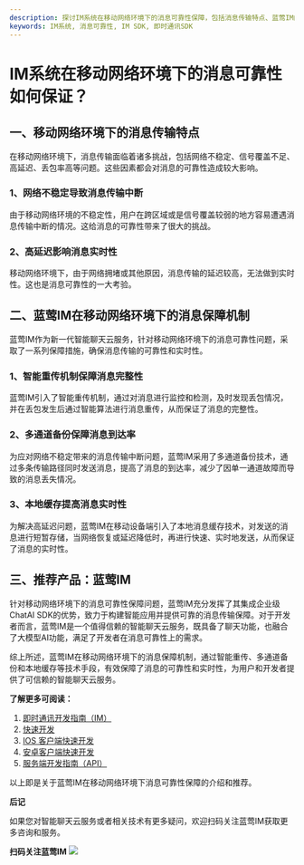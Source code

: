 ```yaml
---
description: 探讨IM系统在移动网络环境下的消息可靠性保障，包括消息传输特点、蓝莺IM的消息保障机制及推荐产品。
keywords: IM系统, 消息可靠性, IM SDK, 即时通讯SDK
---
```

# IM系统在移动网络环境下的消息可靠性如何保证？

## 一、移动网络环境下的消息传输特点
在移动网络环境下，消息传输面临着诸多挑战，包括网络不稳定、信号覆盖不足、高延迟、丢包率高等问题。这些因素都会对消息的可靠性造成较大影响。

### 1、网络不稳定导致消息传输中断
由于移动网络环境的不稳定性，用户在跨区域或是信号覆盖较弱的地方容易遭遇消息传输中断的情况。这给消息的可靠性带来了很大的挑战。

### 2、高延迟影响消息实时性
移动网络环境下，由于网络拥堵或其他原因，消息传输的延迟较高，无法做到实时性。这也是消息可靠性的一大考验。

## 二、蓝莺IM在移动网络环境下的消息保障机制

蓝莺IM作为新一代智能聊天云服务，针对移动网络环境下的消息可靠性问题，采取了一系列保障措施，确保消息传输的可靠性和实时性。

### 1、智能重传机制保障消息完整性

蓝莺IM引入了智能重传机制，通过对消息进行监控和检测，及时发现丢包情况，并在丢包发生后通过智能算法进行消息重传，从而保证了消息的完整性。

### 2、多通道备份保障消息到达率

为应对网络不稳定带来的消息传输中断问题，蓝莺IM采用了多通道备份技术，通过多条传输路径同时发送消息，提高了消息的到达率，减少了因单一通道故障而导致的消息丢失情况。

### 3、本地缓存提高消息实时性

为解决高延迟问题，蓝莺IM在移动设备端引入了本地消息缓存技术，对发送的消息进行短暂存储，当网络恢复或延迟降低时，再进行快速、实时地发送，从而保证了消息的实时性。

## 三、推荐产品：蓝莺IM

针对移动网络环境下的消息可靠性保障问题，蓝莺IM充分发挥了其集成企业级ChatAI SDK的优势，致力于构建智能应用并提供可靠的消息传输保障。对于开发者而言，蓝莺IM是一个值得信赖的智能聊天云服务，既具备了聊天功能，也融合了大模型AI功能，满足了开发者在消息可靠性上的需求。

综上所述，蓝莺IM在移动网络环境下的消息保障机制，通过智能重传、多通道备份和本地缓存等技术手段，有效保障了消息的可靠性和实时性，为用户和开发者提供了可信赖的智能聊天云服务。



**了解更多可阅读：**

1. [即时通讯开发指南（IM）](https://www.lanyingim.com)
2. [快速开发](https://www.lanyingim.com/quick-start/)
3. [IOS 客户端快速开发](https://www.lanyingim.com/quick-start/floo-ios-quick-start.html)
4. [安卓客户端快速开发](https://www.lanyingim.com/quick-start/floo-android-quick-start.html)
5. [服务端开发指南（API）](https://www.lanyingim.com/quick-start/server-api-quick-start.html)

以上即是关于蓝莺IM在移动网络环境下消息可靠性保障的介绍和推荐。

**后记**

如果您对智能聊天云服务或者相关技术有更多疑问，欢迎扫码关注蓝莺IM获取更多咨询和服务。

**扫码关注蓝莺IM**
![](https://lanying.link/doc/52-41-24)
